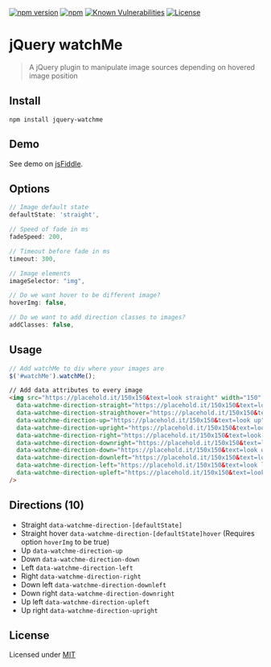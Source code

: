 [![npm version](https://badge.fury.io/js/jquery-watchme.svg)](https://badge.fury.io/js/jquery-watchme)
[![npm](https://img.shields.io/npm/dt/jquery-watchme.svg)](https://www.npmjs.com/package/jquery-watchme)
[![Known Vulnerabilities](https://snyk.io/test/github/renekorss/jquery-watchme/badge.svg?targetFile=package.json)](https://snyk.io/test/github/renekorss/jquery-watchme?targetFile=package.json)
[![License](https://img.shields.io/badge/license-MIT-blue.svg)](LICENSE)

# jQuery watchMe

> A jQuery plugin to manipulate image sources depending on hovered image position

## Install

`npm install jquery-watchme`

## Demo

See demo on [jsFiddle](http://jsfiddle.net/ReneKorss/2b2y3yez/).

## Options

```JavaScript
// Image default state
defaultState: 'straight',

// Speed of fade in ms
fadeSpeed: 200,

// Timeout before fade in ms
timeout: 300,

// Image elements
imageSelector: "img",

// Do we want hover to be different image?
hoverImg: false,

// Do we want to add direction classes to images?
addClasses: false,
```

## Usage

```JavaScript
// Add watchMe to div where your images are
$('#watchMe').watchMe();
```

```HTML
// Add data attributes to every image
<img src="https://placehold.it/150x150&text=look straight" width="150" height="150"
  data-watchme-direction-straight="https://placehold.it/150x150&text=look straight"
  data-watchme-direction-straighthover="https://placehold.it/150x150&text=look straight hover"
  data-watchme-direction-up="https://placehold.it/150x150&text=look up"
  data-watchme-direction-upright="https://placehold.it/150x150&text=look upright"
  data-watchme-direction-right="https://placehold.it/150x150&text=look right"
  data-watchme-direction-downright="https://placehold.it/150x150&text=look downright"
  data-watchme-direction-down="https://placehold.it/150x150&text=look down"
  data-watchme-direction-downleft="https://placehold.it/150x150&text=look downleft"
  data-watchme-direction-left="https://placehold.it/150x150&text=look left"
  data-watchme-direction-upleft="https://placehold.it/150x150&text=look upleft"
/>
```

## Directions (10)

* Straight `data-watchme-direction-[defaultState]`
* Straight hover `data-watchme-direction-[defaultState]hover` (Requires option `hoverImg` to be true)
* Up `data-watchme-direction-up`
* Down `data-watchme-direction-down`
* Left `data-watchme-direction-left`
* Right `data-watchme-direction-right`
* Down left `data-watchme-direction-downleft`
* Down right `data-watchme-direction-downright`
* Up left `data-watchme-direction-upleft`
* Up right `data-watchme-direction-upright`

## License

Licensed under [MIT](LICENSE)
